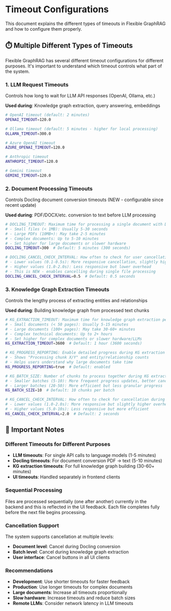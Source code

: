 # Timeout Configurations

This document explains the different types of timeouts in Flexible GraphRAG and how to configure them properly.

## ⏱️ **Multiple Different Types of Timeouts**

Flexible GraphRAG has several different timeout configurations for different purposes. It's important to understand which timeout controls what part of the system.

### **1. LLM Request Timeouts**

Controls how long to wait for LLM API responses (OpenAI, Ollama, etc.)

**Used during**: Knowledge graph extraction, query answering, embeddings

```bash
# OpenAI timeout (default: 2 minutes)
OPENAI_TIMEOUT=120.0

# Ollama timeout (default: 5 minutes - higher for local processing)  
OLLAMA_TIMEOUT=300.0

# Azure OpenAI timeout
AZURE_OPENAI_TIMEOUT=120.0

# Anthropic timeout
ANTHROPIC_TIMEOUT=120.0

# Gemini timeout
GEMINI_TIMEOUT=120.0
```

### **2. Document Processing Timeouts**

Controls Docling document conversion timeouts (NEW - configurable since recent update)

**Used during**: PDF/DOCX/etc. conversion to text before LLM processing

```bash
# DOCLING_TIMEOUT: Maximum time for processing a single document with Docling
# - Small files (< 1MB): Usually 5-30 seconds
# - Large PDFs (10MB+): May take 2-5 minutes 
# - Complex documents: Up to 5-10 minutes
# - Set higher for large documents or slower hardware
DOCLING_TIMEOUT=300  # Default: 5 minutes (300 seconds)

# DOCLING_CANCEL_CHECK_INTERVAL: How often to check for user cancellation during Docling
# - Lower values (0.1-0.5s): More responsive cancellation, slightly higher CPU
# - Higher values (1.0-2.0s): Less responsive but lower overhead  
# - This is NEW - enables cancelling during single file processing
DOCLING_CANCEL_CHECK_INTERVAL=0.5  # Default: 0.5 seconds
```

### **3. Knowledge Graph Extraction Timeouts**

Controls the lengthy process of extracting entities and relationships

**Used during**: Building knowledge graph from processed text chunks

```bash
# KG_EXTRACTION_TIMEOUT: Maximum time for knowledge graph extraction per document
# - Small documents (< 50 pages): Usually 5-15 minutes
# - Large documents (100+ pages): May take 30-60+ minutes
# - Complex technical documents: Up to 2+ hours
# - Set higher for complex documents or slower hardware/LLMs
KG_EXTRACTION_TIMEOUT=3600  # Default: 1 hour (3600 seconds)

# KG_PROGRESS_REPORTING: Enable detailed progress during KG extraction
# - Shows "Processing chunk X/Y" and entity/relationship counts
# - Helps users understand why large documents take time
KG_PROGRESS_REPORTING=true  # Default: enabled

# KG_BATCH_SIZE: Number of chunks to process together during KG extraction
# - Smaller batches (5-10): More frequent progress updates, better cancellation
# - Larger batches (20-50): More efficient but less granular progress
KG_BATCH_SIZE=10  # Default: 10 chunks per batch

# KG_CANCEL_CHECK_INTERVAL: How often to check for cancellation during KG extraction
# - Lower values (1.0-2.0s): More responsive but slightly higher overhead
# - Higher values (5.0-10s): Less responsive but more efficient
KG_CANCEL_CHECK_INTERVAL=2.0  # Default: 2 seconds
```

## 📝 **Important Notes**

### **Different Timeouts for Different Purposes**

- **LLM timeouts**: For single API calls to language models (1-5 minutes)
- **Docling timeouts**: For document conversion PDF → text (5-10 minutes) 
- **KG extraction timeouts**: For full knowledge graph building (30-60+ minutes)
- **UI timeouts**: Handled separately in frontend clients

### **Sequential Processing**

Files are processed sequentially (one after another) currently in the backend and this is reflected in the UI feedback. Each file completes fully before the next file begins processing.

### **Cancellation Support**

The system supports cancellation at multiple levels:
- **Document level**: Cancel during Docling conversion
- **Batch level**: Cancel during knowledge graph extraction 
- **User interface**: Cancel buttons in all UI clients

### **Recommendations**

- **Development**: Use shorter timeouts for faster feedback
- **Production**: Use longer timeouts for complex documents
- **Large documents**: Increase all timeouts proportionally
- **Slow hardware**: Increase timeouts and reduce batch sizes
- **Remote LLMs**: Consider network latency in LLM timeouts
